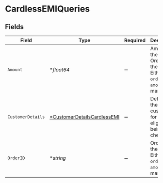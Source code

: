 # CardlessEMIQueries


## Fields

| Field                                                                                     | Type                                                                                      | Required                                                                                  | Description                                                                               | Example                                                                                   |
| ----------------------------------------------------------------------------------------- | ----------------------------------------------------------------------------------------- | ----------------------------------------------------------------------------------------- | ----------------------------------------------------------------------------------------- | ----------------------------------------------------------------------------------------- |
| `Amount`                                                                                  | **float64*                                                                                | :heavy_minus_sign:                                                                        | Amount of the order. OrderId of the order. Either of `order_id` or `amount` is mandatory. | 100                                                                                       |
| `CustomerDetails`                                                                         | [*CustomerDetailsCardlessEMI](../../models/shared/customerdetailscardlessemi.md)          | :heavy_minus_sign:                                                                        | Details of the customer for whom eligibility is being checked.                            |                                                                                           |
| `OrderID`                                                                                 | **string*                                                                                 | :heavy_minus_sign:                                                                        | OrderId of the order. Either of `order_id` or `amount` is mandatory.                      | order_413462PK1RI1IwYB1X69LgzUQWiSxYDF                                                    |